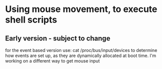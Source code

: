 # Using mouse movement, to execute shell scripts
## Early version - subject to change
for the event based version use:
cat /proc/bus/input/devices
to determine how events are set up, as they are dynamically allocated at boot time.
I'm working on a different way to get mouse input
